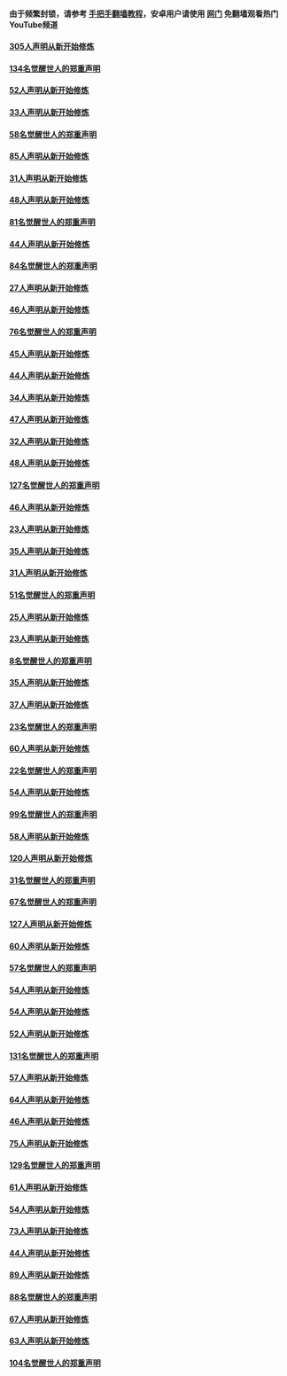 #### 由于频繁封锁，请参考 [手把手翻墙教程](https://github.com/gfw-breaker/guides/wiki/)，安卓用户请使用 [网门](https://github.com/gfw-breaker/nogfw/blob/master/dl.md?t=03230500) 免翻墙观看热门YouTube频道 

#### [305人声明从新开始修炼](../pages/91/422153.md?t=03230500) 

#### [134名觉醒世人的郑重声明](../pages/91/422152.md?t=03230500) 

#### [52人声明从新开始修炼](../pages/91/421846.md?t=03230500) 

#### [33人声明从新开始修炼](../pages/91/421804.md?t=03230500) 

#### [58名觉醒世人的郑重声明](../pages/91/421845.md?t=03230500) 

#### [85人声明从新开始修炼](../pages/91/421769.md?t=03230500) 

#### [31人声明从新开始修炼](../pages/91/421763.md?t=03230500) 

#### [48人声明从新开始修炼](../pages/91/421605.md?t=03230500) 

#### [81名觉醒世人的郑重声明](../pages/91/421656.md?t=03230500) 

#### [44人声明从新开始修炼](../pages/91/421544.md?t=03230500) 

#### [84名觉醒世人的郑重声明](../pages/91/421543.md?t=03230500) 

#### [27人声明从新开始修炼](../pages/91/421465.md?t=03230500) 

#### [46人声明从新开始修炼](../pages/91/421454.md?t=03230500) 

#### [76名觉醒世人的郑重声明](../pages/91/421453.md?t=03230500) 

#### [45人声明从新开始修炼](../pages/91/421452.md?t=03230500) 

#### [44人声明从新开始修炼](../pages/91/421422.md?t=03230500) 

#### [34人声明从新开始修炼](../pages/91/421322.md?t=03230500) 

#### [47人声明从新开始修炼](../pages/91/421264.md?t=03230500) 

#### [32人声明从新开始修炼](../pages/91/421225.md?t=03230500) 

#### [48人声明从新开始修炼](../pages/91/421202.md?t=03230500) 

#### [127名觉醒世人的郑重声明](../pages/91/421224.md?t=03230500) 

#### [46人声明从新开始修炼](../pages/91/421203.md?t=03230500) 

#### [23人声明从新开始修炼](../pages/91/421138.md?t=03230500) 

#### [35人声明从新开始修炼](../pages/91/421122.md?t=03230500) 

#### [31人声明从新开始修炼](../pages/91/421081.md?t=03230500) 

#### [51名觉醒世人的郑重声明](../pages/91/421080.md?t=03230500) 

#### [25人声明从新开始修炼](../pages/91/421020.md?t=03230500) 

#### [23人声明从新开始修炼](../pages/91/420884.md?t=03230500) 

#### [8名觉醒世人的郑重声明](../pages/91/420883.md?t=03230500) 

#### [35人声明从新开始修炼](../pages/91/420809.md?t=03230500) 

#### [37人声明从新开始修炼](../pages/91/420766.md?t=03230500) 

#### [23名觉醒世人的郑重声明](../pages/91/420765.md?t=03230500) 

#### [60人声明从新开始修炼](../pages/91/420727.md?t=03230500) 

#### [22名觉醒世人的郑重声明](../pages/91/420726.md?t=03230500) 

#### [54人声明从新开始修炼](../pages/91/420529.md?t=03230500) 

#### [99名觉醒世人的郑重声明](../pages/91/420528.md?t=03230500) 

#### [58人声明从新开始修炼](../pages/91/420198.md?t=03230500) 

#### [120人声明从新开始修炼](../pages/91/420141.md?t=03230500) 

#### [31名觉醒世人的郑重声明](../pages/91/420197.md?t=03230500) 

#### [67名觉醒世人的郑重声明](../pages/91/420140.md?t=03230500) 

#### [127人声明从新开始修炼](../pages/91/420082.md?t=03230500) 

#### [60人声明从新开始修炼](../pages/91/420081.md?t=03230500) 

#### [57名觉醒世人的郑重声明](../pages/91/420080.md?t=03230500) 

#### [54人声明从新开始修炼](../pages/91/419533.md?t=03230500) 

#### [54人声明从新开始修炼](../pages/91/419532.md?t=03230500) 

#### [52人声明从新开始修炼](../pages/91/419531.md?t=03230500) 

#### [131名觉醒世人的郑重声明](../pages/91/419530.md?t=03230500) 

#### [57人声明从新开始修炼](../pages/91/419430.md?t=03230500) 

#### [64人声明从新开始修炼](../pages/91/419429.md?t=03230500) 

#### [46人声明从新开始修炼](../pages/91/419428.md?t=03230500) 

#### [75人声明从新开始修炼](../pages/91/419427.md?t=03230500) 

#### [129名觉醒世人的郑重声明](../pages/91/419426.md?t=03230500) 

#### [61人声明从新开始修炼](../pages/91/419198.md?t=03230500) 

#### [54人声明从新开始修炼](../pages/91/419197.md?t=03230500) 

#### [73人声明从新开始修炼](../pages/91/419196.md?t=03230500) 

#### [44人声明从新开始修炼](../pages/91/419075.md?t=03230500) 

#### [89人声明从新开始修炼](../pages/91/419074.md?t=03230500) 

#### [88名觉醒世人的郑重声明](../pages/91/419195.md?t=03230500) 

#### [67人声明从新开始修炼](../pages/91/419073.md?t=03230500) 

#### [63人声明从新开始修炼](../pages/91/419072.md?t=03230500) 

#### [104名觉醒世人的郑重声明](../pages/91/419071.md?t=03230500) 

